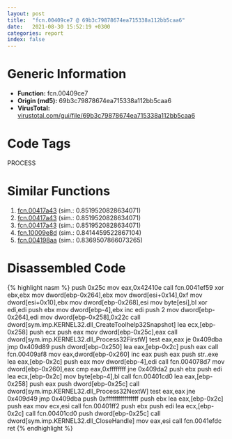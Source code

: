 ```yaml
---
layout: post
title:  "fcn.00409ce7 @ 69b3c79878674ea715338a112bb5caa6"
date:   2021-08-30 15:52:19 +0300
categories: report
index: false
---
```


# Generic Information
- **Function:** fcn.00409ce7
- **Origin (md5):** 69b3c79878674ea715338a112bb5caa6
- **VirusTotal:** [virustotal.com/gui/file/69b3c79878674ea715338a112bb5caa6][virustotal_ref]

# Code Tags
<span class="tag" id="PROCESS">PROCESS</span>


# Similar Functions

1. [fcn.00417a43][similar_1_ref] (sim.: 0.8519520828634071)
2. [fcn.00417a43][similar_2_ref] (sim.: 0.8519520828634071)
3. [fcn.00417a43][similar_3_ref] (sim.: 0.8519520828634071)
4. [fcn.10009e8d][similar_4_ref] (sim.: 0.8414459522867104)
5. [fcn.004198aa][similar_5_ref] (sim.: 0.8369507866073265)


# Disassembled Code

{% highlight nasm %}
push 0x25c
mov eax,0x42410e
call fcn.0041ef59
xor ebx,ebx
mov dword[ebp-0x264],ebx
mov dword[esi+0x14],0xf
mov dword[esi+0x10],ebx
mov dword[ebp-0x268],esi
mov byte[esi],bl
xor edi,edi
push ebx
mov dword[ebp-4],ebx
inc edi
push 2
mov dword[ebp-0x264],edi
mov dword[ebp-0x258],0x22c
call dword[sym.imp.KERNEL32.dll_CreateToolhelp32Snapshot]
lea ecx,[ebp-0x258]
push ecx
push eax
mov dword[ebp-0x25c],eax
call dword[sym.imp.KERNEL32.dll_Process32FirstW]
test eax,eax
je 0x409dba
jmp 0x409d89
push dword[ebp-0x250]
lea eax,[ebp-0x2c]
push eax
call fcn.00409af8
mov eax,dword[ebp-0x260]
inc eax
push eax
push str..exe
lea eax,[ebp-0x2c]
push eax
mov dword[ebp-4],edi
call fcn.004078d7
mov dword[ebp-0x260],eax
cmp eax,0xffffffff
jne 0x409da2
push ebx
push edi
lea ecx,[ebp-0x2c]
mov byte[ebp-4],bl
call fcn.00401cd0
lea eax,[ebp-0x258]
push eax
push dword[ebp-0x25c]
call dword[sym.imp.KERNEL32.dll_Process32NextW]
test eax,eax
jne 0x409d49
jmp 0x409dba
push 0xffffffffffffffff
push ebx
lea eax,[ebp-0x2c]
push eax
mov ecx,esi
call fcn.00401ff2
push ebx
push edi
lea ecx,[ebp-0x2c]
call fcn.00401cd0
push dword[ebp-0x25c]
call dword[sym.imp.KERNEL32.dll_CloseHandle]
mov eax,esi
call fcn.0041efdc
ret 
{% endhighlight %}


[similar_1_ref]: /report/fcn.00417a43@8e21fa3f0489a6a256cf202e57f712bc
[similar_2_ref]: /report/fcn.00417a43@44e1ffcf4e71f4505c09d520fd75f1e4
[similar_3_ref]: /report/fcn.00417a43@ff219f45286905b4a87327ca719363be
[similar_4_ref]: /report/fcn.10009e8d@a0ac129ff3ea4c0dfa9529c259a9502c
[similar_5_ref]: /report/fcn.004198aa@c3466bab32f3a73706b87b6042748ed4
[virustotal_ref]: https://www.virustotal.com/gui/file/69b3c79878674ea715338a112bb5caa6